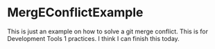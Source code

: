 # MergEConflictExample
This is just an example on how to solve a git merge conflict.
This is for Development Tools 1 practices. 
I think I can finish this today. 
